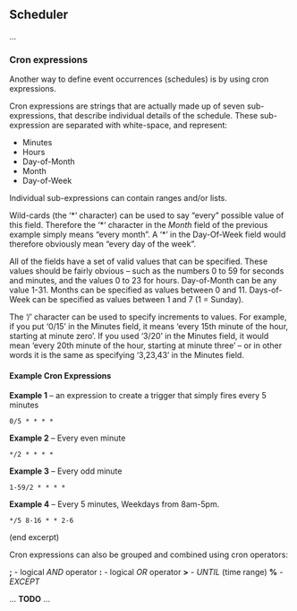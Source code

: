 ## Scheduler

...

### Cron expressions

Another way to define event occurrences (schedules) is by using cron expressions. 

Cron expressions are strings that are actually made up of seven sub-expressions, that describe individual details of the schedule. These sub-expression are separated with white-space, and represent:

- Minutes
- Hours
- Day-of-Month
- Month
- Day-of-Week

Individual sub-expressions can contain ranges and/or lists.

Wild-cards (the ‘\*‘ character) can be used to say “every” possible value of this field. Therefore the ‘\*‘ character in the *Month* field of the previous example simply means “every month”. A ‘\*’ in the Day-Of-Week field would therefore obviously mean “every day of the week”.

All of the fields have a set of valid values that can be specified. These values should be fairly obvious – such as the numbers 0 to 59 for seconds and minutes, and the values 0 to 23 for hours. Day-of-Month can be any value 1-31. Months can be specified as values between 0 and 11. Days-of-Week can be specified as values between 1 and 7 (1 = Sunday).

The ‘/’ character can be used to specify increments to values. For example, if you put ‘0/15’ in the Minutes field, it means ‘every 15th minute of the hour, starting at minute zero’. If you used ‘3/20’ in the Minutes field, it would mean ‘every 20th minute of the hour, starting at minute three’ – or in other words it is the same as specifying ‘3,23,43’ in the Minutes field.


#### Example Cron Expressions


**Example 1** – an expression to create a trigger that simply fires every 5 minutes

	0/5 * * * *

**Example 2** – Every even minute

	*/2 * * * *

**Example 3** – Every odd minute

	1-59/2 * * * *

**Example 4** – Every 5 minutes, Weekdays from 8am-5pm.

	*/5 8-16 * * 2-6

(end excerpt)


Cron expressions can also be grouped and combined using cron operators:

**;** - logical *AND* operator
**:** - logical *OR*  operator
**>** - *UNTIL* (time range)
**%** - *EXCEPT*


... **TODO** ...
